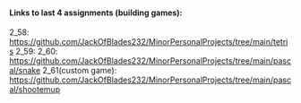#### Links to last 4 assignments (building games):

2_58: https://github.com/JackOfBlades232/MinorPersonalProjects/tree/main/tetris
2_59:
2_60: https://github.com/JackOfBlades232/MinorPersonalProjects/tree/main/pascal/snake
2_61(custom game): https://github.com/JackOfBlades232/MinorPersonalProjects/tree/main/pascal/shootemup

